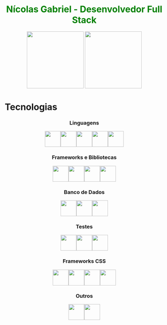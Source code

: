 <h1 style="color:green" align="center" > Nícolas Gabriel - Desenvolvedor Full Stack</h1>
  
<div align="center">
  <img height="180em" src="https://github-readme-streak-stats.herokuapp.com/?user=nicolasgabriiel&theme=vue-dark&hide_border=false">
 <img height="180em" src="https://github-readme-stats.vercel.app/api/top-langs/?username=nicolasgabriiel&layout=compact&langs_count=7&theme=vue-dark"/>
</div>

# Tecnologias


<h3 style="text-align: center;">Linguagens</h3>
<div style="display: flex; justify-content: center;">
<img height=50px src="https://cdn.jsdelivr.net/gh/devicons/devicon@latest/icons/java/java-original.svg" />
<img height=50px src="https://cdn.jsdelivr.net/gh/devicons/devicon@latest/icons/html5/html5-original.svg" />
<img height=50px src="https://cdn.jsdelivr.net/gh/devicons/devicon@latest/icons/css3/css3-original.svg" />
<img height=50px src="https://cdn.jsdelivr.net/gh/devicons/devicon@latest/icons/javascript/javascript-original.svg" />
<img height=50px src="https://cdn.jsdelivr.net/gh/devicons/devicon@latest/icons/typescript/typescript-original.svg" />
</div>
<h3 style="text-align: center;">Frameworks e Bibliotecas</h3>
<div style="display: flex; justify-content: center;">
<img height=50px src="https://cdn.jsdelivr.net/gh/devicons/devicon@latest/icons/spring/spring-original.svg" />
<img height=50px src="https://cdn.jsdelivr.net/gh/devicons/devicon@latest/icons/react/react-original.svg" />
<img height=50px src="https://cdn.jsdelivr.net/gh/devicons/devicon@latest/icons/vuejs/vuejs-original.svg" />
<img height=50px src="https://cdn.jsdelivr.net/gh/devicons/devicon@latest/icons/jquery/jquery-original.svg" />
</div>
<h3 style="text-align: center;">Banco de Dados</h3>
<div style="display: flex; justify-content: center;">
<img height=50px src="https://cdn.jsdelivr.net/gh/devicons/devicon@latest/icons/mysql/mysql-original.svg" />
<img height=50px src="https://cdn.jsdelivr.net/gh/devicons/devicon@latest/icons/postgresql/postgresql-original.svg" />
<img height=50px src="https://cdn.jsdelivr.net/gh/devicons/devicon@latest/icons/mongodb/mongodb-original.svg" />
</div>
<h3 style="text-align: center;">Testes</h3>
<div style="display: flex; justify-content: center;">
<img height=50px src="https://cdn.jsdelivr.net/gh/devicons/devicon@latest/icons/junit/junit-original.svg" />
<img height=50px src="https://cdn.jsdelivr.net/gh/devicons/devicon@latest/icons/jest/jest-plain.svg" />
<img height=50px src="https://cdn.jsdelivr.net/gh/devicons/devicon@latest/icons/cypressio/cypressio-original.svg" />
</div>
<h3 style="text-align: center;">Frameworks CSS</h3>
<div style="display: flex; justify-content: center;">
<img height=50px src="https://cdn.jsdelivr.net/gh/devicons/devicon@latest/icons/sass/sass-original.svg" />
<img height=50px src="https://cdn.jsdelivr.net/gh/devicons/devicon@latest/icons/less/less-plain-wordmark.svg" />
<img height=50px src="https://cdn.jsdelivr.net/gh/devicons/devicon@latest/icons/tailwindcss/tailwindcss-original-wordmark.svg" />
<img height=50px src="https://cdn.jsdelivr.net/gh/devicons/devicon@latest/icons/bootstrap/bootstrap-original.svg" />
</div>
<h3 style="text-align: center;">Outros</h3>
<div style="display: flex; justify-content: center;">
<img height=50px src="https://cdn.jsdelivr.net/gh/devicons/devicon@latest/icons/docker/docker-original.svg" />
<img height=50px src="https://cdn.jsdelivr.net/gh/devicons/devicon@latest/icons/git/git-original.svg" />
</div>
